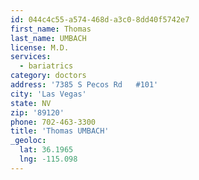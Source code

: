 ```yaml
---
id: 044c4c55-a574-468d-a3c0-8dd40f5742e7
first_name: Thomas
last_name: UMBACH
license: M.D.
services:
  - bariatrics
category: doctors
address: '7385 S Pecos Rd   #101'
city: 'Las Vegas'
state: NV
zip: '89120'
phone: 702-463-3300
title: 'Thomas UMBACH'
_geoloc:
  lat: 36.1965
  lng: -115.098
---
```

